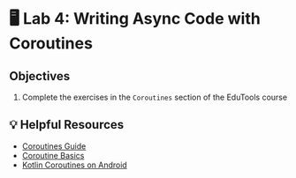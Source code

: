 # 🖥 Lab 4: Writing Async Code with Coroutines

## Objectives
1. Complete the exercises in the `Coroutines` section of the EduTools course

## 💡 Helpful Resources
- [Coroutines Guide](https://kotlinlang.org/docs/coroutines-guide.html)
- [Coroutine Basics](https://kotlinlang.org/docs/coroutines-basics.html)
- [Kotlin Coroutines on Android](https://developer.android.com/kotlin/coroutines)
